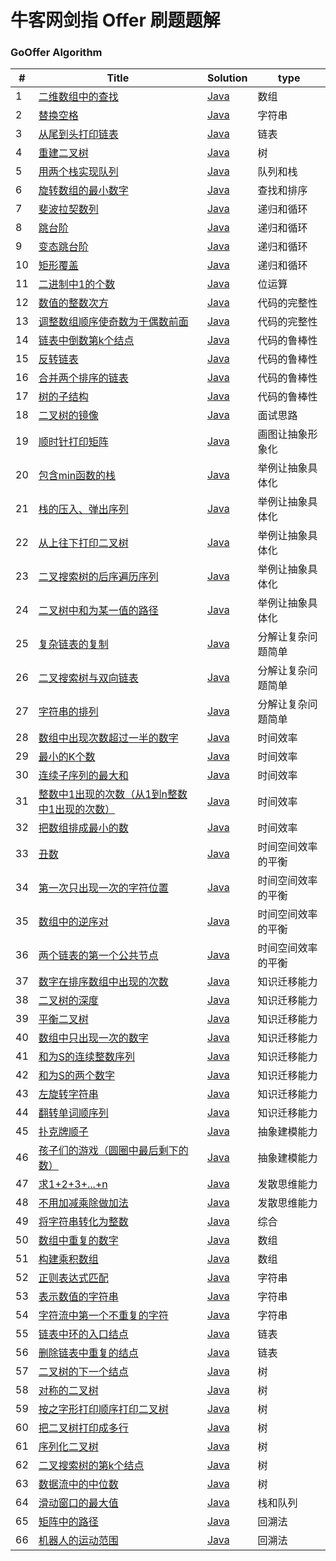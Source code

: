 牛客网剑指 Offer 刷题题解
========

### GoOffer Algorithm


| # | Title | Solution | type |
|---| ----- | -------- | ---------- |
|1|[二维数组中的查找](https://www.nowcoder.com/practice/abc3fe2ce8e146608e868a70efebf62e?tpId=13&tqId=11154&tPage=1&rp=1&ru=/ta/coding-interviews&qru=/ta/coding-interviews/question-ranking)| [Java](https://github.com/liuenci/GoOffer/blob/master/src/com/cier/one/T1.java)|数组|
|2|[替换空格](https://www.nowcoder.com/practice/4060ac7e3e404ad1a894ef3e17650423?tpId=13&tqId=11155&tPage=1&rp=1&ru=/ta/coding-interviews&qru=/ta/coding-interviews/question-ranking)| [Java](https://github.com/liuenci/GoOffer/blob/master/src/com/cier/one/T2.java)|字符串|
|3|[从尾到头打印链表](https://www.nowcoder.com/practice/d0267f7f55b3412ba93bd35cfa8e8035?tpId=13&tqId=11156&rp=1&ru=/ta/coding-interviews&qru=/ta/coding-interviews/question-ranking)| [Java](https://github.com/liuenci/GoOffer/blob/master/src/com/cier/one/T3.java)|链表|
|4|[重建二叉树](https://www.nowcoder.com/practice/8a19cbe657394eeaac2f6ea9b0f6fcf6?tpId=13&tqId=11157&rp=1&ru=/ta/coding-interviews&qru=/ta/coding-interviews/question-ranking)| [Java](https://github.com/liuenci/GoOffer/blob/master/src/com/cier/one/T4.java)|树|
|5|[用两个栈实现队列](https://www.nowcoder.com/practice/54275ddae22f475981afa2244dd448c6?tpId=13&tqId=11158&tPage=1&rp=1&ru=/ta/coding-interviews&qru=/ta/coding-interviews/question-ranking)| [Java](https://github.com/liuenci/GoOffer/blob/master/src/com/cier/one/T5.java)|队列和栈|
|6|[旋转数组的最小数字](https://www.nowcoder.com/practice/9f3231a991af4f55b95579b44b7a01ba?tpId=13&tqId=11159&rp=1&ru=/ta/coding-interviews&qru=/ta/coding-interviews/question-ranking)| [Java](https://github.com/liuenci/GoOffer/blob/master/src/com/cier/one/T6.java)|查找和排序|
|7|[斐波拉契数列](https://www.nowcoder.com/practice/c6c7742f5ba7442aada113136ddea0c3?tpId=13&tqId=11160&rp=1&ru=/ta/coding-interviews&qru=/ta/coding-interviews/question-ranking)| [Java](https://github.com/liuenci/GoOffer/blob/master/src/com/cier/one/T7.java)|递归和循环|
|8|[跳台阶](https://www.nowcoder.com/practice/8c82a5b80378478f9484d87d1c5f12a4?tpId=13&tqId=11161&rp=1&ru=/ta/coding-interviews&qru=/ta/coding-interviews/question-ranking)| [Java](https://github.com/liuenci/GoOffer/blob/master/src/com/cier/one/T8.java)|递归和循环|
|9|[变态跳台阶](https://www.nowcoder.com/practice/22243d016f6b47f2a6928b4313c85387?tpId=13&tqId=11162&rp=1&ru=/ta/coding-interviews&qru=/ta/coding-interviews/question-ranking)| [Java](https://github.com/liuenci/GoOffer/blob/master/src/com/cier/one/T9.java)|递归和循环|
|10|[矩形覆盖](https://www.nowcoder.com/practice/72a5a919508a4251859fb2cfb987a0e6?tpId=13&tqId=11163&rp=1&ru=/ta/coding-interviews&qru=/ta/coding-interviews/question-ranking)| [Java](https://github.com/liuenci/GoOffer/blob/master/src/com/cier/one/T10.java)|递归和循环|
|11|[二进制中1的个数](https://www.nowcoder.com/practice/8ee967e43c2c4ec193b040ea7fbb10b8?tpId=13&tqId=11164&rp=1&ru=/ta/coding-interviews&qru=/ta/coding-interviews/question-ranking)| [Java](https://github.com/liuenci/GoOffer/blob/master/src/com/cier/one/T11.java)|位运算|
|12|[数值的整数次方](https://www.nowcoder.com/practice/1a834e5e3e1a4b7ba251417554e07c00?tpId=13&tqId=11165&rp=1&ru=/ta/coding-interviews&qru=/ta/coding-interviews/question-ranking)| [Java](https://github.com/liuenci/GoOffer/blob/master/src/com/cier/one/T12.java)|代码的完整性|
|13|[调整数组顺序使奇数为于偶数前面](https://www.nowcoder.com/practice/beb5aa231adc45b2a5dcc5b62c93f593?tpId=13&tqId=11166&rp=1&ru=/ta/coding-interviews&qru=/ta/coding-interviews/question-ranking)| [Java](https://github.com/liuenci/GoOffer/blob/master/src/com/cier/one/T13.java)|代码的完整性|
|14|[链表中倒数第k个结点](https://www.nowcoder.com/practice/529d3ae5a407492994ad2a246518148a?tpId=13&tqId=11167&rp=1&ru=/ta/coding-interviews&qru=/ta/coding-interviews/question-ranking)| [Java](https://github.com/liuenci/GoOffer/blob/master/src/com/cier/one/T14.java)|代码的鲁棒性|
|15|[反转链表](https://www.nowcoder.com/practice/75e878df47f24fdc9dc3e400ec6058ca?tpId=13&tqId=11168&rp=1&ru=/ta/coding-interviews&qru=/ta/coding-interviews/question-ranking)| [Java](https://github.com/liuenci/GoOffer/blob/master/src/com/cier/one/T15.java)|代码的鲁棒性|
|16|[合并两个排序的链表](https://www.nowcoder.com/practice/d8b6b4358f774294a89de2a6ac4d9337?tpId=13&tqId=11169&rp=1&ru=/ta/coding-interviews&qru=/ta/coding-interviews/question-ranking)| [Java](https://github.com/liuenci/GoOffer/blob/master/src/com/cier/one/T16.java)|代码的鲁棒性|
|17|[树的子结构](https://www.nowcoder.com/practice/6e196c44c7004d15b1610b9afca8bd88?tpId=13&tqId=11170&rp=1&ru=/ta/coding-interviews&qru=/ta/coding-interviews/question-ranking)| [Java](https://github.com/liuenci/GoOffer/blob/master/src/com/cier/one/T17.java)|代码的鲁棒性|
|18|[二叉树的镜像](https://www.nowcoder.com/practice/564f4c26aa584921bc75623e48ca3011?tpId=13&tqId=11171&rp=1&ru=/ta/coding-interviews&qru=/ta/coding-interviews/question-ranking)| [Java](https://github.com/liuenci/GoOffer/blob/master/src/com/cier/one/T18.java)|面试思路|
|19|[顺时针打印矩阵](https://www.nowcoder.com/practice/9b4c81a02cd34f76be2659fa0d54342a?tpId=13&tqId=11172&rp=1&ru=/ta/coding-interviews&qru=/ta/coding-interviews/question-ranking)| [Java](https://github.com/liuenci/GoOffer/blob/master/src/com/cier/one/T19.java)|画图让抽象形象化|
|20|[包含min函数的栈](https://www.nowcoder.com/practice/4c776177d2c04c2494f2555c9fcc1e49?tpId=13&tqId=11173&rp=1&ru=/ta/coding-interviews&qru=/ta/coding-interviews/question-ranking)| [Java](https://github.com/liuenci/GoOffer/blob/master/src/com/cier/one/T20.java)|举例让抽象具体化|
|21|[栈的压入、弹出序列](https://www.nowcoder.com/practice/d77d11405cc7470d82554cb392585106?tpId=13&tqId=11174&rp=1&ru=/ta/coding-interviews&qru=/ta/coding-interviews/question-ranking)| [Java](https://github.com/liuenci/GoOffer/blob/master/src/com/cier/one/T21.java)|举例让抽象具体化|
|22|[从上往下打印二叉树](https://www.nowcoder.com/practice/7fe2212963db4790b57431d9ed259701?tpId=13&tqId=11175&rp=1&ru=/ta/coding-interviews&qru=/ta/coding-interviews/question-ranking)| [Java](https://github.com/liuenci/GoOffer/blob/master/src/com/cier/one/T22.java)|举例让抽象具体化|
|23|[二叉搜索树的后序遍历序列](https://www.nowcoder.com/practice/a861533d45854474ac791d90e447bafd?tpId=13&tqId=11176&rp=1&ru=/ta/coding-interviews&qru=/ta/coding-interviews/question-ranking)| [Java](https://github.com/liuenci/GoOffer/blob/master/src/com/cier/one/T23.java)|举例让抽象具体化|
|24|[二叉树中和为某一值的路径](https://www.nowcoder.com/practice/b736e784e3e34731af99065031301bca?tpId=13&tqId=11177&rp=1&ru=/ta/coding-interviews&qru=/ta/coding-interviews/question-ranking)| [Java](https://github.com/liuenci/GoOffer/blob/master/src/com/cier/one/T24.java)|举例让抽象具体化|
|25|[复杂链表的复制](https://www.nowcoder.com/practice/f836b2c43afc4b35ad6adc41ec941dba?tpId=13&tqId=11178&rp=1&ru=/ta/coding-interviews&qru=/ta/coding-interviews/question-ranking)| [Java](https://github.com/liuenci/GoOffer/blob/master/src/com/cier/one/T25.java)|分解让复杂问题简单|
|26|[二叉搜索树与双向链表]()| [Java](https://github.com/liuenci/GoOffer/blob/master/src/com/cier/one/T26.java)|分解让复杂问题简单|
|27|[字符串的排列]()| [Java](https://github.com/liuenci/GoOffer/blob/master/src/com/cier/one/T27.java)|分解让复杂问题简单|
|28|[数组中出现次数超过一半的数字]()| [Java](https://github.com/liuenci/GoOffer/blob/master/src/com/cier/one/T28.java)|时间效率|
|29|[最小的K个数]()| [Java](https://github.com/liuenci/GoOffer/blob/master/src/com/cier/one/T29.java)|时间效率|
|30|[连续子序列的最大和]()| [Java](https://github.com/liuenci/GoOffer/blob/master/src/com/cier/one/T30.java)|时间效率|
|31|[整数中1出现的次数（从1到n整数中1出现的次数）]()| [Java](https://github.com/liuenci/GoOffer/blob/master/src/com/cier/one/T31.java)|时间效率|
|32|[把数组排成最小的数]()| [Java](https://github.com/liuenci/GoOffer/blob/master/src/com/cier/one/T32.java)|时间效率|
|33|[丑数]()| [Java](https://github.com/liuenci/GoOffer/blob/master/src/com/cier/one/T33.java)|时间空间效率的平衡|
|34|[第一次只出现一次的字符位置]()| [Java](https://github.com/liuenci/GoOffer/blob/master/src/com/cier/one/T34.java)|时间空间效率的平衡|
|35|[数组中的逆序对]()| [Java](https://github.com/liuenci/GoOffer/blob/master/src/com/cier/one/T35.java)|时间空间效率的平衡|
|36|[两个链表的第一个公共节点]()| [Java](https://github.com/liuenci/GoOffer/blob/master/src/com/cier/one/T36.java)|时间空间效率的平衡|
|37|[数字在排序数组中出现的次数]()| [Java](https://github.com/liuenci/GoOffer/blob/master/src/com/cier/one/T37.java)|知识迁移能力|
|38|[二叉树的深度]()| [Java](https://github.com/liuenci/GoOffer/blob/master/src/com/cier/one/T38.java)|知识迁移能力|
|39|[平衡二叉树]()| [Java](https://github.com/liuenci/GoOffer/blob/master/src/com/cier/one/T39.java)|知识迁移能力|
|40|[数组中只出现一次的数字]()| [Java](https://github.com/liuenci/GoOffer/blob/master/src/com/cier/one/T40.java)|知识迁移能力|
|41|[和为S的连续整数序列]()| [Java](https://github.com/liuenci/GoOffer/blob/master/src/com/cier/one/T41.java)|知识迁移能力|
|42|[和为S的两个数字]()| [Java](https://github.com/liuenci/GoOffer/blob/master/src/com/cier/one/T42.java)|知识迁移能力|
|43|[左旋转字符串]()| [Java](https://github.com/liuenci/GoOffer/blob/master/src/com/cier/one/T43.java)|知识迁移能力|
|44|[翻转单词顺序列]()| [Java](https://github.com/liuenci/GoOffer/blob/master/src/com/cier/one/T44.java)|知识迁移能力|
|45|[扑克牌顺子]()| [Java](https://github.com/liuenci/GoOffer/blob/master/src/com/cier/one/T45.java)|抽象建模能力|
|46|[孩子们的游戏（圆圈中最后剩下的数）]()| [Java](https://github.com/liuenci/GoOffer/blob/master/src/com/cier/one/T46.java)|抽象建模能力|
|47|[求1+2+3+...+n]()| [Java](https://github.com/liuenci/GoOffer/blob/master/src/com/cier/one/T47.java)|发散思维能力|
|48|[不用加减乘除做加法]()| [Java](https://github.com/liuenci/GoOffer/blob/master/src/com/cier/one/T48.java)|发散思维能力|
|49|[将字符串转化为整数]()| [Java](https://github.com/liuenci/GoOffer/blob/master/src/com/cier/one/T49.java)|综合|
|50|[数组中重复的数字]()| [Java](https://github.com/liuenci/GoOffer/blob/master/src/com/cier/one/T50.java)|数组|
|51|[构建乘积数组]()| [Java](https://github.com/liuenci/GoOffer/blob/master/src/com/cier/one/T51.java)|数组|
|52|[正则表达式匹配]()| [Java](https://github.com/liuenci/GoOffer/blob/master/src/com/cier/one/T52.java)|字符串|
|53|[表示数值的字符串]()| [Java](https://github.com/liuenci/GoOffer/blob/master/src/com/cier/one/T53.java)|字符串|
|54|[字符流中第一个不重复的字符]()| [Java](https://github.com/liuenci/GoOffer/blob/master/src/com/cier/one/T54.java)|字符串|
|55|[链表中环的入口结点]()| [Java](https://github.com/liuenci/GoOffer/blob/master/src/com/cier/one/T55.java)|链表|
|56|[删除链表中重复的结点]()| [Java](https://github.com/liuenci/GoOffer/blob/master/src/com/cier/one/T56.java)|链表|
|57|[二叉树的下一个结点]()| [Java](https://github.com/liuenci/GoOffer/blob/master/src/com/cier/one/T57.java)|树|
|58|[对称的二叉树]()| [Java](https://github.com/liuenci/GoOffer/blob/master/src/com/cier/one/T58.java)|树|
|59|[按之字形打印顺序打印二叉树]()| [Java](https://github.com/liuenci/GoOffer/blob/master/src/com/cier/one/T59.java)|树|
|60|[把二叉树打印成多行]()| [Java](https://github.com/liuenci/GoOffer/blob/master/src/com/cier/one/T60.java)|树|
|61|[序列化二叉树]()| [Java](https://github.com/liuenci/GoOffer/blob/master/src/com/cier/one/T61.java)|树|
|62|[二叉搜索树的第k个结点]()| [Java](https://github.com/liuenci/GoOffer/blob/master/src/com/cier/one/T62.java)|树|
|63|[数据流中的中位数]()| [Java](https://github.com/liuenci/GoOffer/blob/master/src/com/cier/one/T63.java)|树|
|64|[滑动窗口的最大值]()| [Java](https://github.com/liuenci/GoOffer/blob/master/src/com/cier/one/T64.java)|栈和队列|
|65|[矩阵中的路径]()| [Java](https://github.com/liuenci/GoOffer/blob/master/src/com/cier/one/T65.java)|回溯法|
|66|[机器人的运动范围]()| [Java](https://github.com/liuenci/GoOffer/blob/master/src/com/cier/one/T66.java)|回溯法|
